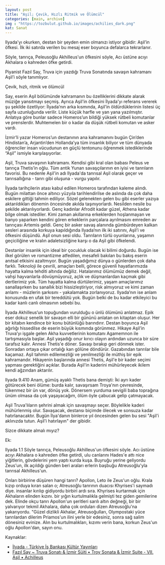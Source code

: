 ```yaml
---
layout: post
title: "Aşil; Çevik, Hızlı Ritmik ve Ölümcül"
categories: [main, archive]
img : "https://tozbulut.github.io/images/achilies_dark.png"
kat: Sanat
---
```


Ilyada'yı okurken, destan bir şeyden emin olmanızı istiyor gibidir: Aşil’in öfkesi. İlk iki satırda verilen bu mesaj eser boyunca defalarca tekrarlanır.

<div class="cerceve">Söyle, tanrıça, Peleusoğlu Akhilleus'un öfkesini söyle,
Acı üstüne acıyı Akhalara o kahreden öfke getirdi.
</div>

Piyanist Fazıl Say, Truva için yazdığı Truva Sonatında savaşın kahramanı Aşil’i söyle tanımlıyor. 

Çevik, hızlı, ritmik ve ölümcül

Say, eserin Aşil bölümünde kahramanın bu özelliklerini dikkate alarak müziğe yansıtmayı seçmiş. Ayrıca Aşil'in öfkesini İlyada'yı referans vererek şu şekilde özetliyor: İlyada’nın arka kısmında, Aşil’in öldürdüklerinin listesi üç sayfa uzunluğunda verilir. Liste küçük harfle ve yan yana yazılmıştır. Anlatıya göre bunlar sadece Homeros’un bildiği yüksek rütbeli komutanlar ve prenslerdir. Muhtemelen bir o kadar da düşük rütbeli komutan ve asker vardı. 

İzmir’li yazar Homeros’un destanının ana kahramanını bugün Çin’den Hindistan’a, Arjantin’den Hollanda’ya tüm insanlık biliyor ve tüm dünyada öğrenciler insan vücudunun en güçlü tentonunu öğrenmek istediklerinde “Aşil” ismiyle karşılaşıyorlar.

Aşil, Truva savaşının kahramanı. Kendisi gibi kral olan babası Peleus ve tanrıça Thetis’in oğlu. Tüm antik Yunan savaşçılarının en iyisi ve tanrıların favorisi. Bu nedenle Aşil'in adı Ilyada'da tanrısal Aşil olarak geçer ve tanrısallığına - tanrı gibi oluşuna - vurgu yapılır. 

İlyada tarihçilerin atası kabul edilen Homeros tarafından kaleme alındı. Bugün milattan önce altıncı yüzyıla tarihlendirilse de aslında da çok daha eskilere gittiği tahmin ediliyor. Sözel gelenekten gelen bu gibi eserler yazıya aktarıldıkları dönemin öncesinde akılda taşınıyorlardı. Nesilden nesile bu şekilde aktarılıyorlardı. Genç kadınlar Afrodit kadar güzel, Athena kadar bilge olmak istediler. Kimi zaman akıllarına erkeklerden hoşlanmayan ve banyo yaparken kendini gören erkeklerin parçalara ayrılmasını emreden av tanrıçası Artemis geldi. Genç bir asker savaş alanında gümbürdeyen kalkan sesleri arasında korkuya kapıldığında Ilyada’nın ilk iki satırını, Aşil’i ve öfkesini düşündü. Aşil onun sesi oldu. Tanrıların türlü oyunlarına, yaşamın geçiciliğine ve kralın adaletsizliğine karşı o da Aşil gibi öfkelendi.

Destanlar insanlık için ideal bir çocukluk olacak ki bilimi doğurdu. Bugün ise ilkel görülen ve romantizme atfedilen, mesafeli bakılan bu bakış eserin anıtsal etkisini azaltmıyor. Bugün yaşadığımız dünya o günlerden çok daha farklı. Teknoloji ile çevrili, amaçları belli, görece güvenli hayatlarımızda hayatta kalma tehditi altında değiliz. Hatalarımız ölümümüz demek değil, vahşi hayvanlarla dövüşmüyoruz, açlık ve düşmanlardan kaçmak gibi dertlerimiz yok. Tüm hayatta kalma dürtülerimiz, yaşam amaçlarımız sanallaşırken bu sanallık bizi hissizleştiriyor, risk almıyoruz ve kimi zaman anlamı - müzlerin şarkısını - yakalamakta zorlanıyoruz. Ilyada’nın ise anlam konusunda en ufak bir tereddütü yok. Bugün belki de bu kadar etkileyici bu kadar kanlı canlı olmasının sebebi bu.

İlyada Akhilleus’un topuğundan vurulduğu o ünlü ölümünü anlatmaz. Epik eser dokuz senelik bir savaşın elli bir gününü anlatan on kitaptan oluşur. Her bir kitabın kendince bir konu bütünlüğü barındırır. Destan boyunca Aşil ağırlığı hissedilse de eserin büyük kısmında görünmez. Hikaye Aşil’in Truva’yı işgale gelen Akha kuvvetlerinin komutanı Agamemnon ile tartışmasıyla başlar. Aşil yaşadığı onur kırıcı olayın ardından uzunca bir süre tarafsız kalır. Annesi Thetis'e döner. Savaşı bırakıp geri dönmek ister. Sonradan ortaya çıkar ortalığı kan gölüne döndürür. Gazabından tanrılar bile kaçamaz. Aşil tahmin edilemezliği ve yenilmezliği ile müthiş bir epik kahramandır. Hikayenin başlarında annesi Thetis, Aşil'e bir kader seçimi yapması gerektiğini açıklar. Burada Aşil'in kaderini mühürleyecek ikilem kendi ağzından aktarılır.


<div class="cerceve">Ilyada 9.410
Anam, gümüş ayaklı Thetis bana demişti:
İki ayrı kader götürecek beni ölüme:
burda kalır, savaşırsam Troya'nın çevresinde,
tükenmez bir ün var, dönüş yok.
Dönersem yurduma sevigili baba toprağına
ünüm olmasa da çok yaşayacağım,
ölüm öyle çabucak gelip çatmayacak.
</div>

Aşil Truva'lıların şehrini almak için savaşmayı seçer. Böylelikle kaderi mühürlenmiş olur. Savaşacak, destansı biçimde ölecek ve sonsuza kadar hatırlanacaktır. Bugün İlya'danın binlerce yıl öncesinden gelen bu sesi "Aşil'i aklınızda tutun. Aşil'i hatırlayın" der gibidir.

Sizce dikkate almalı mıyız?

Ek:
<div class="cerceve">Ilyada 1.1
Söyle tanrıça, Peleusoğlu Akhilleus'un öfkesini söyle.
Acı üstüne acıyı Akhalara o kahreden öfke getirdi,
ulu canlarını Hades'e attı nice yiğitlerin,
gövdelerini yem yaptı kurda kuşa.
Buyruğu yerine geliyordu Zeus'un,
ilk açıldığı günden beri araları
erlerin başbuğu Atreusoğlu'yla tanrısal Akhilleus'un.

Onları birbirine düşüren hangi tanrı?
Apollon, Leto ile Zeus'un oğlu.
Krala kızıp orduya kıran salan o;
Atreusoğlu tanrının duacısı Khyrises'i saymadı diye.
insanlar kırılıp gidiyordu birbiri ardı sıra.
Khyrises kurtarmak için Akhaların elinden kızını.
bir yığın kurtulmalıkla gelmişti tez giden gemilerine dek.
Elinde okçu tanrı Apollon'un şeritleri sarılı altın değneği,
bir bir yalvarıyor tekmil Akhalara,
daha çok orduları dizen Atreusoğlu'na yakarıyordu.
"Güzel dizlikli Akhalar, Atreusoğulları,
Olympostaki yüce tanrılardan dilerim
Priamos'un ilini yerle bir edesiniz,
sonra sağ salim dönesiniz evinize.
Alın bu kurtulmalıkları, kızımı verin bana,
korkun Zeus'un oğlu Apollon'dan, sayın onu.
</div>

Kaynaklar:
* [İlyada - Türkiye İş Bankası Kültür Yayınları](https://www.amazon.com.tr/%C4%B0lyada-Hasan-Y%C3%BCcel-Klasikler-Dizisi/dp/6053321044)
* [Fazıl Say ~ Truva Sonatı & İzmir Süiti • Troy Sonata & İzmir Suite - VII. Aşil • Achilleus](https://www.youtube.com/watch?v=5RJZ_NcxrBM&t=3165s)
